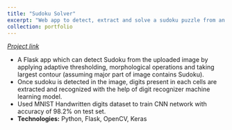```yaml
---
title: "Sudoku Solver"
excerpt: "Web app to detect, extract and solve a sudoku puzzle from an image.<br/><img src='/images/sudoku_solver.png'>"
collection: portfolio
---
```


[*Project link*](https://github.com/piyushsoni27/sudokuSolver/tree/c9494395a3c76ee1e47ababd40490bce32524399)

- A Flask app which can detect Sudoku from the uploaded image by applying adaptive thresholding, morphological operations and taking largest contour (assuming major part of image contains Sudoku).
- Once sudoku is detected in the image, digits present in each cells are extracted and recognized with the help of digit recognizer machine learning model.
- Used MNIST Handwritten digits dataset to train CNN network with accuracy of 98.2% on test set.
- **Technologies:** Python, Flask, OpenCV, Keras

